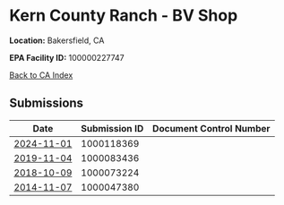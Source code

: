 # Kern County Ranch - BV Shop

**Location:** Bakersfield, CA

**EPA Facility ID:** 100000227747

[Back to CA Index](../../index.md)

## Submissions

| Date | Submission ID | Document Control Number |
|------|--------------|-------------------------|
| [2024-11-01](submissions/1000118369.md) | 1000118369 |  |
| [2019-11-04](submissions/1000083436.md) | 1000083436 |  |
| [2018-10-09](submissions/1000073224.md) | 1000073224 |  |
| [2014-11-07](submissions/1000047380.md) | 1000047380 |  |
